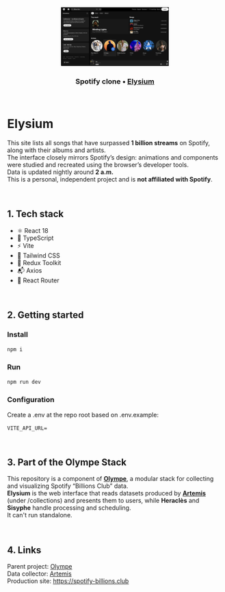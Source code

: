 <br>

<p align="center">
  <img width="50%" src="public/og.jpg" />
</p>

### <p align="center"> Spotify clone • <a href="https://spotify-billions.club" >Elysium</a> </p>

<br>

# Elysium

This site lists all songs that have surpassed **1 billion streams** on Spotify, along with their albums and artists. \
The interface closely mirrors Spotify’s design: animations and components were studied and recreated using the browser’s developer tools. \
Data is updated nightly around **2 a.m.**\
This is a personal, independent project and is **not affiliated with Spotify**.

<br>

## 1. Tech stack

- ⚛️ React 18
- 🧩 TypeScript
- ⚡️ Vite
- 🎨 Tailwind CSS
- 🧰 Redux Toolkit
- 📬 Axios
- 🔀 React Router

<br>

## 2. Getting started

### Install

```bash
npm i
```

### Run

```bash
npm run dev
```

### Configuration

Create a .env at the repo root based on .env.example:

```
VITE_API_URL=
```

<br>

## 3. Part of the Olympe Stack

This repository is a component of **[Olympe](https://github.com/anthony-rgs/olympe)**, a modular stack for collecting and visualizing Spotify “Billions Club” data. \
**Elysium** is the web interface that reads datasets produced by **[Artemis](https://github.com/anthony-rgs/artemis)** (under /collections) and presents them to users, while **Heraclès** and **Sisyphe** handle processing and scheduling. \
It can't run standalone.

<br>

## 4. Links

Parent project: [Olympe](https://github.com/anthony-rgs/olympe)\
Data collector: [Artemis](https://github.com/anthony-rgs/artemis)\
Production site: https://spotify-billions.club

